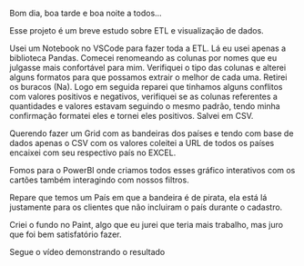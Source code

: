 Bom dia, boa tarde e boa noite a todos...

Esse projeto é um breve estudo sobre ETL e visualização de dados.

Usei um Notebook no VSCode para fazer toda a ETL.
Lá eu usei apenas a biblioteca Pandas.
Comecei renomeando as colunas por nomes que eu julgasse mais confortável para mim.
Verifiquei o tipo das colunas e alterei alguns formatos para que possamos extrair o melhor de cada uma.
Retirei os buracos (Na).
Logo em seguida reparei que tinhamos alguns conflitos com valores positivos e negativos, verifiquei se as colunas referentes a quantidades e valores estavam seguindo o mesmo padrão, tendo minha confirmação formatei eles e tornei eles positivos.
Salvei em CSV.

Querendo fazer um Grid com as bandeiras dos países e tendo com base de dados apenas o CSV com os valores coleitei a URL de todos os países encaixei com seu respectivo país no EXCEL.

Fomos para o PowerBI onde criamos todos esses gráfico interativos com os cartões também interagindo com nossos filtros.

Repare que temos um País em que a bandeira é de pirata, ela está lá justamente para os clientes que não incluiram o país durante o cadastro.

Criei o fundo no Paint, algo que eu jurei que teria mais trabalho, mas juro que foi bem satisfatório fazer.

Segue o vídeo demonstrando o resultado
